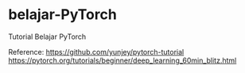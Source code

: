 # belajar-PyTorch
Tutorial Belajar PyTorch


Reference:
https://github.com/yunjey/pytorch-tutorial
https://pytorch.org/tutorials/beginner/deep_learning_60min_blitz.html
